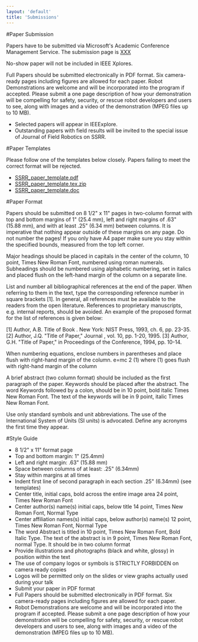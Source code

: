 ```yaml
---
layout: 'default'
title: 'Submissions'
---
```


#Paper Submission

Papers have to be submitted via Microsoft's Academic Conference Management Service. The submission page is [XXX](XXX)

No-show paper will not be included in IEEE Xplores.

Full Papers should be submitted electronically in PDF format. Six camera-ready pages including figures are allowed for each paper.
Robot Demonstrations are welcome and will be incorporated into the program if accepted. Please submit a one page description of how your demonstration will be compelling for safety, security, or rescue robot developers and users to see, along with images and a video of the demonstration (MPEG files up to 10 MB).

* Selected papers will appear in IEEExplore.
* Outstanding papers with field results will be invited to the special issue of Journal of Field Robotics on SSRR.

#Paper Templates

Please follow one of the templates below closely. Papers failing to meet the correct format will be rejected.

 * [SSRR_paper_template.pdf](http://ssrr2011.mif.sys.okayama-u.ac.jp/paper-templates/SSRR_paper_template.pdf)
 * [SSRR_paper_template.tex.zip](http://ssrr2011.mif.sys.okayama-u.ac.jp/paper-templates/SSRR_paper_template.tex.zip)
 * [SSRR_paper_template.doc](http://ssrr2011.mif.sys.okayama-u.ac.jp/paper-templates/SSRR_paper_template.doc)

#Paper Format

Papers should be submitted on 8 1/2" x 11" pages in two-column format with top and bottom margins of 1" (25.4 mm), left and right margins of .63" (15.88 mm), and with at least .25" (6.34 mm) between columns. It is imperative that nothing appear outside of these margins on any page. Do not number the pages! If you only have A4 paper make sure you stay within the specified bounds, measured from the top left corner.

Major headings should be placed in capitals in the center of the column, 10 point, Times New Roman Font, numbered using roman numerals. Subheadings should be numbered using alphabetic numbering, set in italics and placed flush on the left-hand margin of the column on a separate line.

List and number all bibliographical references at the end of the paper. When referring to them in the text, type the corresponding reference number in square brackets [1]. In general, all references must be available to the readers from the open literature. References to proprietary manuscripts, e.g. internal reports, should be avoided. An example of the proposed format for the list of references is given below:

[1] Author, A.B. Title of Book . New York: NIST Press, 1993, ch. 6, pp. 23-35. 
[2] Author, J.Q. "Title of Paper," Journal , vol. 10, pp. 1-20, 1995. 
[3] Author, G.H. "Title of Paper," in Proceedings of the Conference, 1994, pp. 10-14.

When numbering equations, enclose numbers in parentheses and place flush with right-hand margin of the column. e=mc 2 (1) where (1) goes flush with right-hand margin of the column

A brief abstract (two column format) should be included as the first paragraph of the paper. Keywords should be placed after the abstract. The word Keywords followed by a colon, should be in 10 point, bold italic Times New Roman Font. The text of the keywords will be in 9 point, italic Times New Roman Font.

Use only standard symbols and unit abbreviations. The use of the International System of Units (SI units) is advocated. Define any acronyms the first time they appear.

#Style Guide

 * 8 1/2" x 11" format page
 * Top and bottom margin: 1" (25.4mm)
 * Left and right margin: .63" (15.88 mm)
 * Space between columns of at least: .25" (6.34mm)
 * Stay within margins at all times
 * Indent first line of second paragraph in each section .25" (6.34mm) (see templates)
 * Center title, initial caps, bold across the entire image area 24 point, Times New Roman Font
 * Center author(s) name(s) initial caps, below title 14 point, Times New Roman Font, Normal Type
 * Center affiliation names(s) initial caps, below author(s) name(s) 12 point, Times New Roman Font, Normal Type
 * The word Abstract is titled in 10 point, Times New Roman Font, Bold Italic Type. The text of the abstract is in 9 point, Times New Roman Font, normal Type. It should be in two column format
 * Provide illustrations and photographs (black and white, glossy) in position within the text
 * The use of company logos or symbols is STRICTLY FORBIDDEN on camera ready copies
 * Logos will be permitted only on the slides or view graphs actually used during your talk
 * Submit your paper in PDF format
 * Full Papers should be submitted electronically in PDF format. Six camera-ready pages including figures are allowed for each paper.
 * Robot Demonstrations are welcome and will be incorporated into the program if accepted. Please submit a one page description of how your demonstration will be compelling for safety, security, or rescue robot developers and users to see, along with images and a video of the demonstration (MPEG files up to 10 MB).
